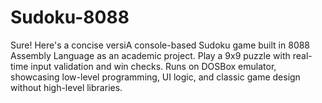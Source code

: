 # Sudoku-8088
Sure! Here's a concise versiA console-based Sudoku game built in 8088 Assembly Language as an academic project. Play a 9x9 puzzle with real-time input validation and win checks. Runs on DOSBox emulator, showcasing low-level programming, UI logic, and classic game design without high-level libraries.
